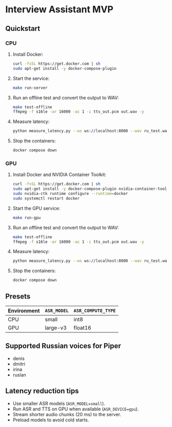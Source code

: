 # Interview Assistant MVP

## Quickstart

### CPU

1. Install Docker:

   ```bash
   curl -fsSL https://get.docker.com | sh
   sudo apt-get install -y docker-compose-plugin
   ```

2. Start the service:

   ```bash
   make run-server
   ```

3. Run an offline test and convert the output to WAV:

   ```bash
   make test-offline
   ffmpeg -f s16le -ar 16000 -ac 1 -i tts_out.pcm out.wav -y
   ```

4. Measure latency:

   ```bash
   python measure_latency.py --ws ws://localhost:8000 --wav ru_test.wav
   ```

5. Stop the containers:

   ```bash
   docker compose down
   ```

### GPU

1. Install Docker and NVIDIA Container Toolkit:

   ```bash
   curl -fsSL https://get.docker.com | sh
   sudo apt-get install -y docker-compose-plugin nvidia-container-toolkit
   sudo nvidia-ctk runtime configure --runtime=docker
   sudo systemctl restart docker
   ```

2. Start the GPU service:

   ```bash
   make run-gpu
   ```

3. Run an offline test and convert the output to WAV:

   ```bash
   make test-offline
   ffmpeg -f s16le -ar 16000 -ac 1 -i tts_out.pcm out.wav -y
   ```

4. Measure latency:

   ```bash
   python measure_latency.py --ws ws://localhost:8000 --wav ru_test.wav
   ```

5. Stop the containers:

   ```bash
   docker compose down
   ```

## Presets

| Environment | `ASR_MODEL` | `ASR_COMPUTE_TYPE` |
|-------------|-------------|--------------------|
| CPU         | small       | int8               |
| GPU         | large-v3    | float16            |

## Supported Russian voices for Piper

- denis
- dmitri
- irina
- ruslan

## Latency reduction tips

- Use smaller ASR models (`ASR_MODEL=small`).
- Run ASR and TTS on GPU when available (`ASR_DEVICE=gpu`).
- Stream shorter audio chunks (20 ms) to the server.
- Preload models to avoid cold starts.
